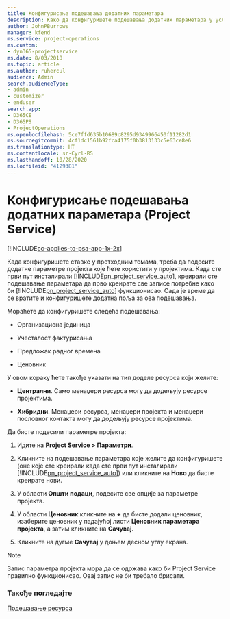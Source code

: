 ```yaml
---
title: Конфигурисање подешавања додатних параметара
description: Како да конфигуришете подешавања додатних параметара у услузи Project Service
author: JohnPBurrows
manager: kfend
ms.service: project-operations
ms.custom:
- dyn365-projectservice
ms.date: 8/03/2018
ms.topic: article
ms.author: ruhercul
audience: Admin
search.audienceType:
- admin
- customizer
- enduser
search.app:
- D365CE
- D365PS
- ProjectOperations
ms.openlocfilehash: 5ce7ffd635b10689c8295d9349966450f11282d1
ms.sourcegitcommit: 4cf1dc1561b92fca4175f0b3813133c5e63ce8e6
ms.translationtype: HT
ms.contentlocale: sr-Cyrl-RS
ms.lasthandoff: 10/28/2020
ms.locfileid: "4129381"
---
```

# <a name="configure-additional-parameter-settings-project-service"></a>Конфигурисање подешавања додатних параметара (Project Service)

[!INCLUDE[cc-applies-to-psa-app-1x-2x](../includes/cc-applies-to-psa-app-1x-2x.md)]

Када конфигуришете ставке у претходним темама, треба да подесите додатне параметре пројекта које ћете користити у пројектима. Када сте први пут инсталирали [!INCLUDE[pn_project_service_auto](../includes/pn-project-service-auto.md)], креирали сте подешавање параметара да прво креирате све записе потребне како би [!INCLUDE[pn_project_service_auto](../includes/pn-project-service-auto.md)] функционисао. Сада је време да се вратите и конфигуришете додатна поља за ова подешавања.  
  
 Мораћете да конфигуришете следећа подешавања:  
  
-   Организациона јединица  
  
-   Учесталост фактурисања  
  
-   Предложак радног времена  
  
-   Ценовник  
 
У овом кораку ћете такође указати на тип доделе ресурса који желите:  
  
- **Централни**. Само менаџери ресурса могу да додељују ресурсе пројектима.  
  
- **Хибридни**. Менаџери ресурса, менаџери пројекта и менаџери пословног контакта могу да додељују ресурсе пројектима.  
  
 
Да бисте подесили параметре пројекта:  
  
1. Идите на **Project Service > Параметри**.  
  
2. Кликните на подешавање параметара које желите да конфигуришете (оне које сте креирали када сте први пут инсталирали [!INCLUDE[pn_project_service_auto](../includes/pn-project-service-auto.md)]) или кликните на **Ново** да бисте креирате нови.  
  
3. У области **Општи подаци**, подесите све опције за параметре пројекта.  
  
4. У области **Ценовник** кликните на **+** да бисте додали ценовник, изаберите ценовник у падајућој листи **Ценовник параметара пројекта**, а затим кликните на **Сачувај**.  
  
5. Кликните на дугме **Сачувај** у доњем десном углу екрана.  

> [!NOTE]
> Запис параметра пројекта мора да се одржава како би Project Service правилно функционисао. Овај запис не би требало брисати.

### <a name="see-also"></a>Такође погледајте  
 [Подешавање ресурса](../psa/set-up-resources.md)
